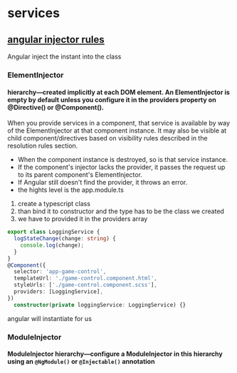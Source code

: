# services

## [angular injector rules](https://angular.io/guide/hierarchical-dependency-injection)

Angular inject the instant into the class

### ElementInjector

#### hierarchy—created implicitly at each DOM element. An ElementInjector is empty by default unless you configure it in the providers property on @Directive() or @Component().

When you provide services in a component, that service is available by way of the ElementInjector at that component instance. It may also be visible at child component/directives based on visibility rules described in the resolution rules section.

- When the component instance is destroyed, so is that service instance.
- If the component's injector lacks the provider, it passes the request up to its parent component's ElementInjector.
- If Angular still doesn't find the provider, it throws an error.
- the hights level is the app.module.ts

1. create a typescript class
2. than bind it to constructor and the type has to be the class we created
3. we have to provided it in the providers array

```ts
export class LoggingService {
  logStateChange(change: string) {
    console.log(change);
  }
}
@Component({
  selector: 'app-game-control',
  templateUrl: './game-control.component.html',
  styleUrls: ['./game-control.component.scss'],
  providers: [LoggingService],
})
  constructor(private loggingService: LoggingService) {}
```

angular will instantiate for us

### ModuleInjector

#### ModuleInjector hierarchy—configure a ModuleInjector in this hierarchy using an `@NgModule()` or `@Injectable()` annotation
